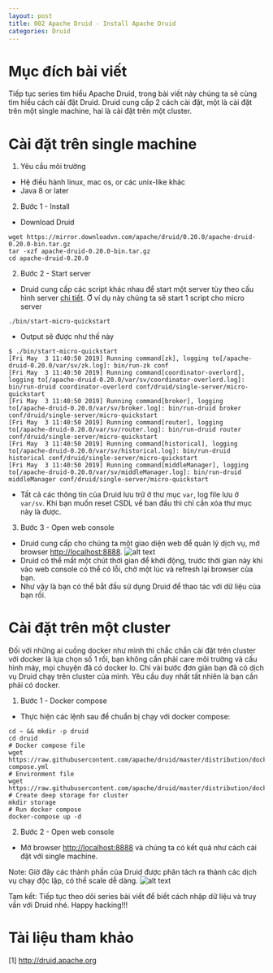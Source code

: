 ```yaml
---
layout: post
title: 002 Apache Druid - Install Apache Druid
categories: Druid
---
```


# Mục đích bài viết
Tiếp tục series tìm hiểu Apache Druid, trong bài viết này chúng ta sẽ cùng tìm hiểu cách cài đặt Druid. Druid cung cấp 2 cách cài đặt, một là cài đặt trên một single machine, hai là cài đặt trên một cluster.

# Cài đặt trên single machine
1. Yêu cầu môi trường
- Hệ điều hành linux, mac os, or các unix-like khác
- Java 8 or later
2. Bước 1 - Install
- Download Druid
```shell
wget https://mirror.downloadvn.com/apache/druid/0.20.0/apache-druid-0.20.0-bin.tar.gz
tar -xzf apache-druid-0.20.0-bin.tar.gz
cd apache-druid-0.20.0
```
2. Bước 2 - Start server
- Druid cung cấp các script khác nhau để start một server tùy theo cấu hình server <a href="http://druid.apache.org/docs/latest/operations/single-server.html">chi tiết</a>. Ở ví dụ này chúng ta sẽ start 1 script cho micro server
```
./bin/start-micro-quickstart
```
- Output sẽ được như thế này
```
$ ./bin/start-micro-quickstart
[Fri May  3 11:40:50 2019] Running command[zk], logging to[/apache-druid-0.20.0/var/sv/zk.log]: bin/run-zk conf
[Fri May  3 11:40:50 2019] Running command[coordinator-overlord], logging to[/apache-druid-0.20.0/var/sv/coordinator-overlord.log]: bin/run-druid coordinator-overlord conf/druid/single-server/micro-quickstart
[Fri May  3 11:40:50 2019] Running command[broker], logging to[/apache-druid-0.20.0/var/sv/broker.log]: bin/run-druid broker conf/druid/single-server/micro-quickstart
[Fri May  3 11:40:50 2019] Running command[router], logging to[/apache-druid-0.20.0/var/sv/router.log]: bin/run-druid router conf/druid/single-server/micro-quickstart
[Fri May  3 11:40:50 2019] Running command[historical], logging to[/apache-druid-0.20.0/var/sv/historical.log]: bin/run-druid historical conf/druid/single-server/micro-quickstart
[Fri May  3 11:40:50 2019] Running command[middleManager], logging to[/apache-druid-0.20.0/var/sv/middleManager.log]: bin/run-druid middleManager conf/druid/single-server/micro-quickstart
```

- Tất cả các thông tin của Druid lưu trữ ở thư mục <code>var</code>, log file lưu ở <code>var/sv</code>. Khi bạn muốn reset CSDL về ban đầu thì chỉ cần xóa thư mục này là được.

3. Bước 3 - Open web console
- Druid cung cấp cho chúng ta một giao diện web để quản lý dịch vụ, mở browser <a href="http://localhost:8888">http://localhost:8888</a>.
![alt text](https://druid.apache.org/docs/latest/assets/tutorial-quickstart-01.png)
- Druid có thể mất một chút thời gian để khởi động, trước thời gian này khi vào web console có thể có lỗi, chờ một lúc và refresh lại browser của bạn.
- Như vậy là bạn có thể bắt đầu sử dụng Druid để thao tác với dữ liệu của bạn rồi.

# Cài đặt trên một cluster
Đối với những ai cuồng docker như mình thì chắc chắn cài đặt trên cluster với docker là lựa chọn số 1 rồi, bạn không cần phải care môi trường và cấu hình máy, mọi chuyện đã có docker lo. Chỉ vài bước đơn giản bạn đã có dịch vụ Druid chạy trên cluster của mình. Yêu cầu duy nhất tất nhiên là bạn cần phải có docker.
1. Bước 1 - Docker compose
- Thực hiện các lệnh sau để chuẩn bị chạy với docker compose:
```shell
cd ~ && mkdir -p druid
cd druid
# Docker compose file
wget https://raw.githubusercontent.com/apache/druid/master/distribution/docker/docker-compose.yml
# Environment file
wget https://raw.githubusercontent.com/apache/druid/master/distribution/docker/environment
# Create deep storage for cluster
mkdir storage
# Run docker compose
docker-compose up -d
```
2. Bước 2 - Open web console
- Mở browser <a href="http://localhost:8888">http://localhost:8888</a> và chúng ta có kết quả như cách cài đặt với single machine.

Note: Giờ đây các thành phần của Druid được phân tách ra thành các dịch vụ chạy độc lập, có thể scale dễ dàng.
![alt text](https://www.baeldung.com/wp-content/uploads/2020/06/Druid-Processes-768x453.jpg)

Tạm kết: Tiếp tục theo dõi series bài viết để biết cách nhập dữ liệu và truy vấn với Druid nhé. Happy hacking!!!
<!-- ![alt text](http://bizweb.dktcdn.net/thumb/grande/dev/100/005/238/products/ls.png?v=1607057688903) -->
# Tài liệu tham khảo
[1] <a href="http://druid.apache.org">http://druid.apache.org</a>